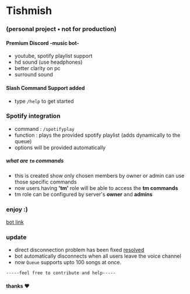 # Tishmish 
### (personal project • not for production)
#### Premium Discord -music bot-
  - youtube, spotify playlist support 
  - hd sound (use headphones)
  - better clarity on pc
  - surround sound

#### Slash Command Support added
  - type `/help` to get started
  
### Spotify integration 
  - command : `/spotifyplay`
  - function : plays the provided spotify playlist (adds dynamically to the queue)
  - options will be provided automatically

##### what are `tm` commands
  - this is created show only chosen members by owner or admin can use those specific commands
  - now users having **'tm'** role will be able to access the **tm commands** 
  - tm role can be configured by server's **owner** and **admins**

### enjoy :)
[bot link](https://discord.com/api/oauth2/authorize?client_id=1007653203711639562&permissions=8&scope=bot)

### update 
- direct disconnection problem has been fixed [resolved](https://github.com/awmie/tishmish/issues/1#issuecomment-1820490567)
- bot automatically disconnects when all users leave the voice channel 
- now `Queue` supports upto 100 songs at once.

`-----feel free to contribute and help-----`
#### thanks ❤